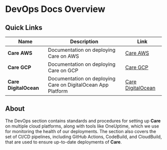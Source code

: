 # DevOps Docs Overview

## Quick Links

| Name                | Description                                             | Link                                      |
|---------------------|---------------------------------------------------------|-------------------------------------------|
| **Care AWS**        | Documentation on deploying Care on AWS                  | [Care AWS](./Deploy/Care/AWS)             |
| **Care GCP**        | Documentation on deploying Care on GCP                  | [Care GCP](./Deploy/Care/GCP)             |
| **Care DigitalOcean** | Documentation on deploying Care on DigitalOcean App Platform | [Care DigitalOcean](./Deploy/Care/digitalOcean) |

## About

The DevOps section contains standards and procedures for setting up **Care** on multiple cloud platforms, along with tools like OneUptime, which we use for monitoring the health of our deployments. The section also covers the set of CI/CD pipelines, including GitHub Actions, CodeBuild, and CloudBuild, that are used to ensure up-to-date deployments of **Care**.
